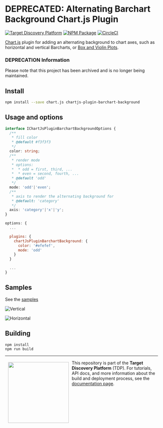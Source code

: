 # DEPRECATED: Alternating Barchart Background Chart.js Plugin
[![Target Discovery Platform][tdp-image]][tdp-url] [![NPM Package][npm-image]][npm-url] [![CircleCI][circleci-image]][circleci-url]

[Chart.js](http://www.chartjs.org/) plugin for adding an alternating background to chart axes, such as horizontal and vertical Barcharts, or [Box and Violin Plots](https://github.com/datavisyn/chartjs-chart-box-and-violin-plot).

### DEPRECATION Information

Please note that this project has been archived and is no longer being maintained.


## Install
```bash
npm install --save chart.js chartjs-plugin-barchart-background
```

## Usage and options

```typescript
interface IChartJsPluginBarchartBackgroundOptions {
  /**
   * fill color
   * @default #f3f3f3
   */
  color: string;
  /**
   * render mode
   * options:
   *  * odd = first, third, ...
   *  * even = second, fourth, ...
   * @default 'odd'
   */
  mode: 'odd'|'even';
  /**
   * axis to render the alternating background for
   * @default: 'category'
   */
  axis: 'category'|'x'|'y';
}
```

```javascript
options: {
  ...

  plugins: {
    chartJsPluginBarchartBackground: {
      color: '#efefef',
      mode: 'odd'
    }
  }

  ...
}
```

## Samples
See the [samples](https://github.com/datavisyn/chartjs-plugin-barchart-background/tree/master/samples)


![Vertical](https://user-images.githubusercontent.com/5220584/35855546-d94b2ee8-0b33-11e8-962f-47e7b0dca0ab.PNG)


![Horizontal](https://user-images.githubusercontent.com/5220584/35855562-eb4d7588-0b33-11e8-9386-d02ce56af1c7.PNG)

## Building

```sh
npm install
npm run build
```


 ***
<a href="https://www.datavisyn.io"><img src="https://www.datavisyn.io/img/logos/datavisyn-logo.png" align="left" width="200px" hspace="10" vspace="6"></a>
This repository is part of the **Target Discovery Platform** (TDP). For tutorials, API docs, and more information about the build and deployment process, see the [documentation page](https://wiki.datavisyn.io).


[tdp-image]: https://img.shields.io/badge/Target%20Discovery%20Platform-Library-violet.svg
[tdp-url]: http://datavisyn.io
[npm-image]: https://badge.fury.io/js/chartjs-plugin-barchart-background.svg
[npm-url]: https://npmjs.org/package/chartjs-plugin-barchart-background
[circleci-image]: https://circleci.com/gh/datavisyn/chartjs-plugin-barchart-background.svg?style=shield
[circleci-url]: https://circleci.com/gh/datavisyn/chartjs-plugin-barchart-background

